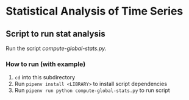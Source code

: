 # Statistical Analysis of Time Series

## Script to run stat analysis

Run the script _compute-global-stats.py_.

### How to run (with example)

1. `cd` into this subdirectory
2. Run `pipenv install <LIBRARY>` to install script dependencies
3. Run `pipenv run python compute-global-stats.py` to run script
